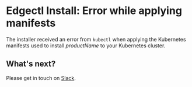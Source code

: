 # Edgectl Install: Error while applying manifests

The installer received an error from `kubectl` when applying the Kubernetes manifests used to install $productName$ to your Kubernetes cluster.

## What's next?

Please get in touch on [Slack](https://a8r.io/Slack).
